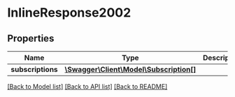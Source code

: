 # InlineResponse2002

## Properties
Name | Type | Description | Notes
------------ | ------------- | ------------- | -------------
**subscriptions** | [**\Swagger\Client\Model\Subscription[]**](Subscription.md) |  | [optional] 

[[Back to Model list]](../README.md#documentation-for-models) [[Back to API list]](../README.md#documentation-for-api-endpoints) [[Back to README]](../README.md)


